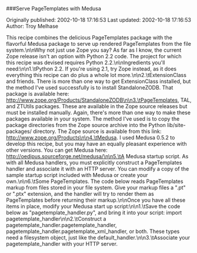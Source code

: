 ###Serve PageTemplates with Medusa

Originally published: 2002-10-18 17:16:53
Last updated: 2002-10-18 17:16:53
Author: Troy Melhase

This recipe combines the delicious PageTemplates package with the flavorful Medusa package to serve up rendered PageTemplates from the file system.\n\nWhy not just use Zope you say?  As far as I know, the current Zope release isn't an option with Python 2.2 code.  The project for which this recipe was devised requires Python 2.2.\n\nIngredients you'll need:\n\n1.\tPython 2.2.  If you're using 2.1, try Zope instead, as it does everything this recipe can do plus a whole lot more.\n\n2.\tExtensionClass and friends.  There is more than one way to get ExtensionClass installed, but the method I've used successfully is to install StandaloneZODB.  That package is available here:  http://www.zope.org/Products/StandaloneZODB\n\n3.\tPageTemplates, TAL, and ZTUtils packages.  These are available in the Zope source releases but must be installed manually.  Again, there's more than one way to make these packages available in your system.  The method I've used is to copy the package directories from the Zope source archive into the Python lib/site-packages/ directory.  The Zope source is available from this link:  http://www.zope.org/Products\n\n4.\tMedusa.  I used Medusa 0.5.2 to develop this recipe, but you may have an equally pleasant experience with other versions.  You can get Medusa here:  http://oedipus.sourceforge.net/medusa/\n\n5.\tA Medusa startup script.  As with all Medusa handlers, you must explicitly construct a PageTemplates handler and associate it with an HTTP server.  You can modify a copy of the sample startup script included with Medusa or create your own.\n\n6.\tSome PageTemplates.  The code below reads PageTemplates markup from files stored in your file system.  Give your markup files a ".pt" or ".ptx" extension, and the handler will try to render them as PageTemplates before returning their markup.\n\nOnce you have all these items in place, modify your Medusa start up script:\n\n1.\tSave the code below as "pagetemplate_handler.py", and bring it into your script:  import pagetemplate_handler\n\n2.\tConstruct a pagetemplate_handler.pagetemplate_handler, pagetemplate_handler.pagetemplate_xml_handler, or both.   These types need a filesystem object, just like the default_handler.\n\n3.\tAssociate your pagetemplate_handler with your HTTP server.